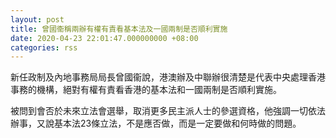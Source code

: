 ```yaml
---
layout: post
title: 曾國衞稱兩辦有權有責看基本法及一國兩制是否順利實施
date: 2020-04-23 22:01:47.000000000 +08:00
categories: rss
---
```


新任政制及內地事務局局長曾國衞說，港澳辦及中聯辦很清楚是代表中央處理香港事務的機構，絕對有權有責看香港的基本法和一國兩制是否順利實施。

被問到會否於未來立法會選舉，取消更多民主派人士的參選資格，他強調一切依法辦事，又說基本法23條立法，不是應否做，而是一定要做和何時做的問題。
